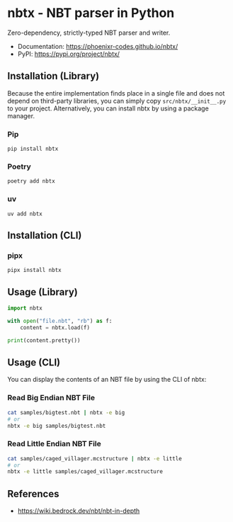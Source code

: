 # nbtx - NBT parser in Python

Zero-dependency, strictly-typed NBT parser and writer.

- Documentation: <https://phoenixr-codes.github.io/nbtx/>
- PyPI: <https://pypi.org/project/nbtx/>

## Installation (Library)

Because the entire implementation finds place in a single file and does not
depend on third-party libraries, you can simply copy `src/nbtx/__init__.py`
to your project. Alternatively, you can install nbtx by using a package
manager.

### Pip

```console
pip install nbtx
```

### Poetry

```console
poetry add nbtx
```

### uv

```console
uv add nbtx
```

## Installation (CLI)

### pipx

```
pipx install nbtx
```

## Usage (Library)

```python
import nbtx

with open("file.nbt", "rb") as f:
    content = nbtx.load(f)

print(content.pretty())
```

## Usage (CLI)

You can display the contents of an NBT file by using the CLI of nbtx:

### Read Big Endian NBT File

```sh
cat samples/bigtest.nbt | nbtx -e big
# or
nbtx -e big samples/bigtest.nbt
```

### Read Little Endian NBT File

```sh
cat samples/caged_villager.mcstructure | nbtx -e little
# or
nbtx -e little samples/caged_villager.mcstructure
```

## References

- <https://wiki.bedrock.dev/nbt/nbt-in-depth>

